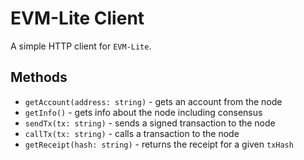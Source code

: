 # EVM-Lite Client

A simple HTTP client for `EVM-Lite`.

## Methods

-   `getAccount(address: string)` - gets an account from the node
-   `getInfo()` - gets info about the node including consensus
-   `sendTx(tx: string)` - sends a signed transaction to the node
-   `callTx(tx: string)` - calls a transaction to the node
-   `getReceipt(hash: string)` - returns the receipt for a given `txHash`
